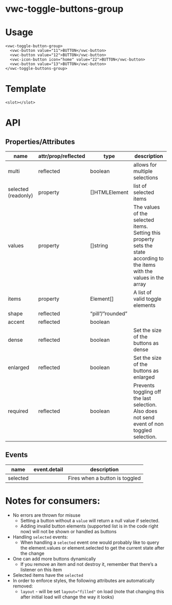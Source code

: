 # vwc-toggle-buttons-group


# Usage


```
<vwc-toggle-button-group>
  <vwc-button value="11">BUTTON</vwc-button>
  <vwc-button value="12">BUTTON</vwc-button>
  <vwc-icon-button icon="home" value="22">BUTTON</vwc-button>
  <vwc-button value="13">BUTTON</vwc-button>
</vwc-toggle-buttons-group>
```



# Template


```
<slot></slot>
```



# API


## Properties/Attributes

|name|attr/prop/reflected|type|description|
|--- |--- |--- |--- |
|multi|reflected|boolean|allows for multiple selections|
|selected (readonly)|property|[]HTMLElement|list of selected items|
|values|property|[]string|The values of the selected items. Setting this property sets the state according to the items with the values in the array|
|items|property|Element[]|A list of valid toggle elements|
|shape|reflected|“pill”/”rounded”||
|accent|reflected|boolean||
|dense|reflected|boolean|Set the size of the buttons as dense|
|enlarged|reflected|boolean|Set the size of the buttons as enlarged|
|required|reflected|boolean|Prevents toggling off the last selection. Also does not send event of non toggled selection.|



## Events


|name|event.detail|description|
|--- |--- |--- |
|selected||Fires when a button is toggled|



# Notes for consumers:



*   No errors are thrown for misuse
	*   Setting a button without a `value` will return a null value if selected.
	*   Adding invalid button elements (supported list is in the code right now) will not be shown or handled as buttons
*   Handling `selected` events:
	*   When handling a `selected` event one would probably like to query the element.values or element.selected to get the current state after the change
*   One can add more buttons dynamically
	*   If you remove an item and not destroy it, remember that there’s a listener on this item
*   Selected items have the `selected`
*   In order to enforce styles, the following attributes are automatically removed:
	*   `layout` - will be set `layout="filled"` on load (note that changing this after initial load will change the way it looks)
